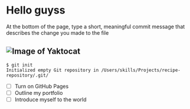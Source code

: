 # Hello guyss
At the bottom of the page, type a short, meaningful commit message that describes the change you made to the file

![Image of Yaktocat](https://octodex.github.com/images/yaktocat.png)
---

```
$ git init
Initialized empty Git repository in /Users/skills/Projects/recipe-repository/.git/
```
- [ ] Turn on GitHub Pages
- [ ] Outline my portfolio
- [ ] Introduce myself to the world
